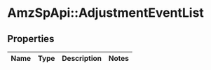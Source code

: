 # AmzSpApi::AdjustmentEventList

## Properties
Name | Type | Description | Notes
------------ | ------------- | ------------- | -------------

